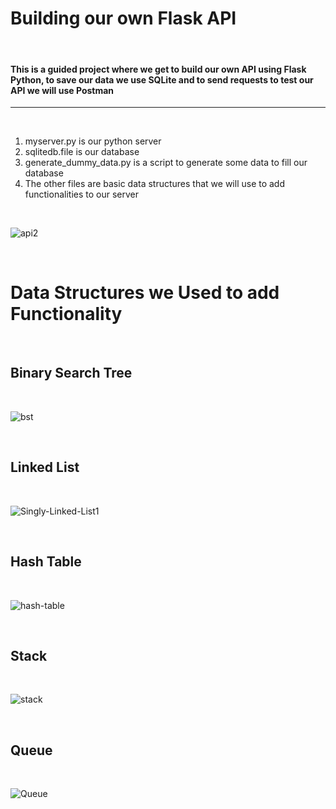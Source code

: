 # Building our own Flask API 

&nbsp;
&nbsp;
&nbsp;

#### This is a guided project where we get to build our own API using Flask Python, to save our data we use SQLite and to send requests to test our API we will use Postman
----------------------------

&nbsp;
&nbsp;
&nbsp;

1. myserver.py is our python server 
2. sqlitedb.file is our database
3. generate_dummy_data.py is a script to generate some data to fill our database 
4. The other files are basic data structures that we will use to add functionalities to our server


&nbsp;
&nbsp;


![api2](https://user-images.githubusercontent.com/65974766/137782767-0d1bb092-36de-4af7-a91e-2d52e9d38519.png)

&nbsp;
&nbsp;
&nbsp;

# Data Structures we Used to add Functionality


&nbsp;
&nbsp;
&nbsp;


## Binary Search Tree


&nbsp;
&nbsp;
&nbsp;



![bst](https://user-images.githubusercontent.com/65974766/137783325-e4fe05fb-ab3c-427f-9dc3-fb53c99e90a2.png)



&nbsp;
&nbsp;
&nbsp;


## Linked List


&nbsp;
&nbsp;
&nbsp;



![Singly-Linked-List1](https://user-images.githubusercontent.com/65974766/137783530-18a3c5c9-aaa0-4608-b7a8-3de86002d4a2.png)



&nbsp;
&nbsp;
&nbsp;



## Hash Table


&nbsp;
&nbsp;
&nbsp;



![hash-table](https://user-images.githubusercontent.com/65974766/137783573-aac121f6-07cd-4b33-a25f-e7f822a6f75a.png)



&nbsp;
&nbsp;
&nbsp;


## Stack



&nbsp;
&nbsp;
&nbsp;



![stack](https://user-images.githubusercontent.com/65974766/137783604-d3412865-514d-4149-97cb-7c7357adaf02.png)



&nbsp;
&nbsp;
&nbsp;


## Queue


&nbsp;
&nbsp;
&nbsp;


![Queue](https://user-images.githubusercontent.com/65974766/137783636-4e4914cd-0e71-4750-a2dc-9c51a1428819.png)

